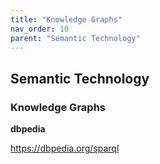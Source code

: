 ```yaml
---
title: "Knowledge Graphs"
nav_order: 10
parent: "Semantic Technology"
---
```


## Semantic Technology

### Knowledge Graphs

**dbpedia**

[<https://dbpedia.org/sparql>](<https://dbpedia.org/sparql>)